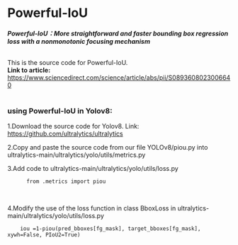 # Powerful-IoU
***Powerful-IoU：More straightforward and faster bounding box regression loss with a nonmonotonic focusing mechanism***
<br />
<br />

This is the source code for Powerful-IoU.<br />
**Link to article:**<br />
https://www.sciencedirect.com/science/article/abs/pii/S0893608023006640
<br />
<br />

### using Powerful-IoU in Yolov8:

1.Download the source code for Yolov8. Link: https://github.com/ultralytics/ultralytics<br />

2.Copy and paste the source code from our file YOLOv8/piou.py into ultralytics-main/ultralytics/yolo/utils/metrics.py<br />

3.Add code to ultralytics-main/ultralytics/yolo/utils/loss.py<br />
```
      from .metrics import piou
```
<br />

4.Modify the use of the loss function in class BboxLoss in ultralytics-main/ultralytics/yolo/utils/loss.py<br />
```
    iou =1-piou(pred_bboxes[fg_mask], target_bboxes[fg_mask], xywh=False, PIoU2=True)
```
